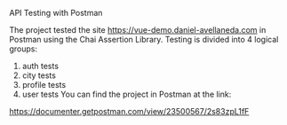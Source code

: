 API Testing with Postman

The project tested the site https://vue-demo.daniel-avellaneda.com in Postman using the Chai Assertion Library. Testing is divided into 4 logical groups:
1. auth tests
2. city tests
3. profile tests
4. user tests
You can find the project in Postman at the link:

https://documenter.getpostman.com/view/23500567/2s83zpL1fF
